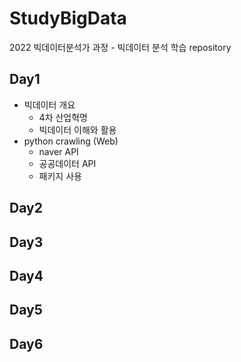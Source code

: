# StudyBigData
2022 빅데이터분석가 과정 - 빅데이터 분석 학습 repository

## Day1
- 빅데이터 개요
  - 4차 산업혁명
  - 빅데이터 이해와 활용
- python crawling (Web)
  - naver API
  - 공공데이터 API
  - 패키지 사용
 
## Day2

## Day3

## Day4

## Day5

## Day6

